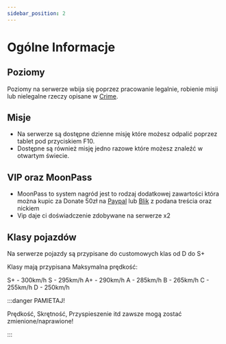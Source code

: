```yaml
---
sidebar_position: 2
---
```


# Ogólne Informacje

## Poziomy


Poziomy na serwerze wbija się poprzez pracowanie legalnie, robienie misji lub nielegalne rzeczy opisane w [Crime](../MoonRP/crime.md).


## Misje

- Na serwerze są dostępne dzienne misję które możesz odpalić poprzez tablet pod przyciskiem F10.
- Dostępne są również misję jedno razowe które możesz znaleźć w otwartym świecie.

## VIP oraz MoonPass

- MoonPass to system nagród jest to rodzaj dodatkowej zawartości która można kupic za Donate 50zł na [Paypal](https://www.paypal.com/paypalme/Korek7) lub [Blik](https://tipo.live/p/militarynekomaid) z podana treścia oraz nickiem
- Vip daje ci doświadczenie zdobywane na serwerze x2

## Klasy pojazdów
Na serwerze pojazdy są przypisane do customowych klas od D do S+

Klasy mają przypisana Maksymalna prędkość:

S+ - 300km/h 
S  - 295km/h
A+ - 290km/h
A  - 285km/h 
B  - 265km/h
C  - 255km/h
D  - 250km/h

:::danger PAMIETAJ!

Prędkość, Skrętność, Przyspieszenie itd zawsze mogą zostać zmienione/naprawione!

:::
